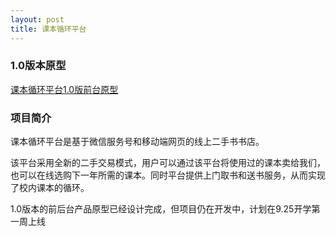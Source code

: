 ```yaml
---
layout: post
title: 课本循环平台
---
```

### 1.0版本原型
[课本循环平台1.0版前台原型](http://osvz68mjl.bkt.clouddn.com/%E8%AF%BE%E6%9C%AC%E5%BE%AA%E7%8E%AF%E5%B9%B3%E5%8F%B0%E5%8E%9F%E5%9E%8B2.docx)

### 项目简介

课本循环平台是基于微信服务号和移动端网页的线上二手书书店。

该平台采用全新的二手交易模式，用户可以通过该平台将使用过的课本卖给我们，也可以在线选购下一年所需的课本。同时平台提供上门取书和送书服务，从而实现了校内课本的循环。

1.0版本的前后台产品原型已经设计完成，但项目仍在开发中，计划在9.25开学第一周上线



